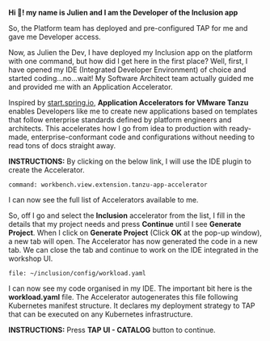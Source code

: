 **Hi 👋! my name is Julien and I am the Developer of the Inclusion app**

So, the Platform team has deployed and pre-configured TAP for me and gave me Developer access. 

Now, as Julien the Dev, I have deployed my Inclusion app on the platform with one command, but how did I get here in the first place?
Well, first, I have opened my IDE (Integrated Developer Environment) of choice and started coding...no...wait! 
My Software Architect team actually guided me and provided me with an Application Accelerator. 

Inspired by [start.spring.io](https://start.spring.io), **Application Accelerators for VMware Tanzu** enables Developers like me to create new applications based on templates that follow enterprise standards defined by platform engineers and architects. This accelerates how I go from idea to production with ready-made, enterprise-conformant code and configurations without needing to read tons of docs straight away.

**INSTRUCTIONS:** By clicking on the below link, I will use the IDE plugin to create the Accelerator.
```editor:execute-command
command: workbench.view.extension.tanzu-app-accelerator
```

I can now see the full list of Accelerators available to me.

So, off I go and select the **Inclusion** accelerator from the list, I fill in the details that my project needs and press **Continue** until I see **Generate Project**. When I click on **Generate Project** (Click **OK** at the pop-up window), a new tab will open. The Accelerator has now generated the code in a new tab. We can close the tab and continue to work on the IDE integrated in the workshop UI.

```editor:open-file
file: ~/inclusion/config/workload.yaml
```

I can now see my code organised in my IDE. The important bit here is the **workload.yaml** file. The Accelerator autogenerates this file following Kubernetes manifest structure. It declares my deployment strategy to TAP that can be executed on any Kubernetes infrastructure.  

**INSTRUCTIONS:** Press **TAP UI - CATALOG** button to continue.
